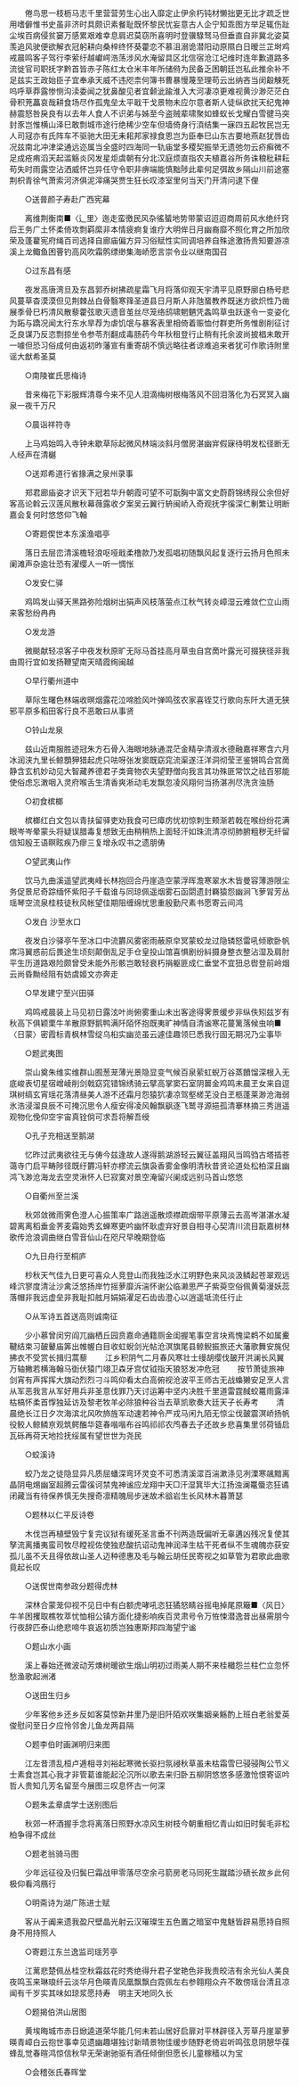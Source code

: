<!-- { "loadSidebar": true } -->
　　倦鸟思一枝枥马志千里营营劳生心出入靡定止伊余朽钝材懒拙更无比才疏乏世用嗜僻惟书史虽非济时具颇识素餐耻既怀黎民忧妄意古人企宁知乖图方举足辄伤趾尘埃百病侵贫窭万感累艰难幸息肩迟莫窃所喜明时登骥騄驽马但垂直自非冀北姿莫羡追风驶便欲解衣冠躬耕向桑梓终怀葵藿恋不慕沮溺诡潜阳动原隰白日暧兰芷埘鸡戒晨鸣客子驾行李萦纡越巘崿浩荡涉风水淹留具区北信宿沧江圮维时连年歉道路多流徙官司职抚字黔首皆赤子陈红太仓米丰年所储偫为民备乏困朝廷岂私此推余补不足兹实王政始臣子宜奉承天威不违咫柰何簿书曹暴慢蔑至理苟云出纳吝当闵觳觫死呜呼草莽露惨恻沟渎委闻之犹鼻酸见者宜颡泚踰淮入大河凄凉更难视黄沙渺茫茫白骨积茺藟哀哉耕食场尽作孤鬼垒太平戢干戈景物未应尔意者斯人徒纵欲扰天纪鬼神赫震怒咎戾良有以去年人食人不识弟与姊至今盗贼辈啸聚如蜂蚁长戈耀白雪徤马突封豕岂惟横山泽巳敢剽城市途行绝稀少空车但墙倚身行湏结集一寐四五起牧民岂无人司冦亦有氏阵车不驱驰大田无耒耜邦家禄食恩岂为臣奉巳山东古要地燕赵犹唇齿况兹南北冲津梁通远迩属当全盛时四海同一轨庙堂多稷契振举无遗弛勿云疥癣微不足成疮痏滔天起滥觞炎冈发星炬虞朝有分北汉庭烦直指农夫植嘉谷所务诛稂秕耕耘苟失时雨露空沾洒威怀岂异任守令职非痹端能慎黜陟此辈何足弭故乡隔山川前途塞荆枳青徐气萧索河济俱泥滓痛哭贾生狂长叹漆室里何当天门开清问逮下俚 

　　○送普颜子寿赴广西宪幕 

　　离维荆衡南■〈辶里〉迤走蛮徼民风杂徭蜑地势带蒙诏迢迢商周前风水绝纤窍后王务广土怀柔倚攻剽羁縻非本情疲痾复谁疗大明侔日月幽裔靡不照化育之所加欣荣及蓬藋宪府绳百司选择自廊庙偏方异习俗赋性实同调培养自殊途激扬贵知要游凉溪上龙鲰鱼困罾钓高风吹霜鹘缥缈集海峤愿言崇令业以继南国召 

　　○过东昌有感 

　　夜发高唐湾旦及东昌郭乔树拂疏星霜飞月将落仰观天宇清平见原野廓白杨号悲风蔓草杳漠漠但见荆棘丛白骨翳寒箨圣道县日月斯人非虺蝁教养既迷方欲炽性乃凿展季骨巳朽清风散藜藿弦歌灭遗音茧丝尽笼络鸱啸魍魉凭螽鸣草虫跃遂令一变姿化为跖与蹻况闻太行东水旱荐为虐饥氓与暴客表里相倚着赈恤付群吏所务惟剧削征讨乏良谋乃反恣剽掠坐令参苓剂翻成毒肠药今年秋租登行止稍有托余波尚披椙未敢开一噱但恐习俗成何由返初昨藩宣有重寄胡不慎远略往者谅难追来者犹可作歌诗附里谣大猷希圣莫 

　　○南陵崔氏思梅诗 

　　昔来梅花下彩服辉清尊今来不见人泪滴梅树根梅落风不回泪落化为石冥冥入幽泉一夜千万尺 

　　○晨诣祥符寺 

　　上马鸡始鸣入寺钟未歇草际起微风林端淡斜月僧房湛幽宑假寐待明发松径断无人经声在清樾 

　　○送郑希道行省掾满之泉州录事 

　　郑君廊庙姿才识天下冠若华升朝霞可望不可翫胸中富文史蔚蔚锦绣叚公余但好客高论斡云汉莲风散秋幕薇露收夕案吴云翼行辀闽峤入奇观抚字徯深仁剸繁让明断嘉会复何时悠悠仰飞翰 

　　○寄题偰世本东溪渔唱亭 

　　落日去层峦清溪檐轻浪呕哑戢柔橹款乃发孤唱初随飘风起复逐行云扬月色照未阑滩声杂逾壮恐有濯缨人一听一惆怅 

　　○发安仁驿 

　　鸡鸣发山驿天黑路弥险烟树出狷声风枝落萤点江秋气转炎嶂湿云难敛伫立山雨来客愁纷冉冉 

　　○发龙游 

　　微颷献轻凉客子中夜发秋原旷无际马首挂高月草虫自宫啇叶露光可掇狭径非我由周行宜如发扬鞭望南天晴霞绚闽越 

　　○早行衢州道中 

　　草际生曙色林端收暝烟露花泣啼脸风叶弹鸣弦农家喜铚艾行歌向东阡大道无狭邪平原多稻田客行良不恶敢曰从事贤 

　　○铃山龙泉 

　　兹山近南服胜迹冠朱方石骨入海眼地脉通混茫金精孕清淑水德融嘉祥寒含六月冰润浃九里长鲸顋狎猎起虎只呿呀张发窦既窈窕流渠遂汪洋洞彻莹玊鉴锵鸣合宫啇静含玄机妙动见大智藏养德君子类膏物农夫望野僧向我言其功殊匪常饮之祛百邪能使俗虑忘潄咽入灵府喉舌生清香爽淅动毛发飘忽凌风翔何当扬湛冽尽洗贪浊肠 

　　○初食槟榔 

　　槟榔红白文包以青扶留驿吏劝我食可巳瘴疠忧初惊刺生颊渐若戟在喉纷纷花满眼岑岑晕蒙头将疑误腊毒复想致无由稍稍热上面轻汗如珠流清凉彻肺腑粗秽无纤留信知殷王语瞑眩疾乃瘳三复增永叹书之遗朋俦 

　　○望武夷山作 

　　饮马九曲溪遥望武夷峰长林抱回合丹崖造空蒙浮晖澹寒翠水木皆曼容薄游限尘务促景尼奇踪缅怀紫阳子千载谁与同琼佩遥烟雾石函閟遗封羇猿怨幽涧飞萝冐芳丛瑶琴空流泉桂枝徒秋风帐望佳期阻缠绵忧思重殷勤尺素书愿寄云间鸿 

　　○发白 沙至水口 

　　夜发白沙驿亭午至冰口中流欝风雾密雨蔽原皁冥蒙蛟龙过隐辚怒雷吼倾歌卧帆席冯翼惑前后畏途生顷刻颠倒乱足手仓皇投山馆喜惧剧纷紏摄身整衣整沾湿及肩肘平生历道路艰险颇曾受未能外形骸岂敢轻衰朽捐躯匪成仁垂堂不宜狃总辔登前岭烟云尚昏黝经阻有妨虞姬文亦奔走 

　　○早发建宁至兴田驿 

　　鸡鸣戒晨装上马见初日露泫叶尚俯雾重山未出客途得霁景缓步非纵佚矧兹岁有秋高下俱颖栗牛羊散原野鹅鸭满阡陌怀抱既夷旷神情自清谧寒花蔓篱落候虫响■〈日蒙〉密霞标青枫林雪绽乌桕实幽览虽云遽佳趣领巳悉我行固无期况乃尘事毕 

　　○题武夷图 

　　崇山奠朱维实维群山囿葱茏薄光景隐显变气候百泉萦虹蜺万谷蒸饙馏深根入无底峻表切星宿嶒崚削剑戟窈窕错锦绣骑云擘高掌窦石室阴嘼金鸡鸣未晨玊女来自逗琪树缟玄宵瑶花落清昼美人游不还霜月怨猿狖凄凉驾壑槎芜没白玊柩蓬莱渺沧海弱氷浩浸溜良辰不可掩沉思令人瘦安得凌风翰飘飖逐飞鹫寻源挹孤清搴林摘三秀逍遥观物化俛仰空宇宙真铨倘可求吾将解吾绶 

　　○孔子充相送至鹅湖 

　　忆昨过武夷欲往无与俦今兹逢故人遂得鹅湖游轻云翼征盖翔风当鸣驺古塔插苍蔼寺门启平畴陟径既纡欝冯轩亦樛流云旗袅香雾金像明清秋昔贤论道处松柏深且幽鸿飞渺沧海龙去空灵湫怀人巳寂寞对景空淹留兴阑成远别马首山悠悠 

　　○自衢州至兰溪 

　　秋郊敛微雨霁色澄人心振策率广路逍遥散烦襟疏烟带平原薄云去高岑湛湛水凝碧离离稻垂金荠麦霜始秀玄蝉寒更吟幽怀耿虚宑好景自相寻心契清川流目翫嘉树林歌传沧浪调曲继白雪音仙山在咫尺早晚期登临 

　　○九日舟行至桐庐 

　　杪秋天气佳九日更可喜众人竞登山而我独泛水江明野色来风淡汲鳞起苍翠观远峰泬寥度清沚沙禽泛悠扬岸竹摇萝靡泝湍怀谢公临濑思严子紫萸空俗佩黄菊漫妖蕊落帽非我远虚垒非我耻扣舷月娟娟濯足石齿齿澄心以逍遥坻流任行止 

　　○从军诗五首送高则诚南征 

　　少小慕曾闵穷阎兀幽栖丘园贲嘉命通籍厕金闺握笔事空言块焉愧梁鹈不如属櫜鞬结束习皷鼙庙筭出帷幄白目收虹蜺剑光帖沧溟旗尾县鲸鲵振旅还大藩歌舞安旄倪拂衣不受赏长揖归蒿藜 
　　江乡积阴气二月春风寒壮士缦胡缨伐皷开洪澜长风翼万轴撇若横海翰马衘伏猿门翊卫森牙宫仗钺指天狼怒发冲危冠 
　　按节萧徒旅神剑宵有声挥挥大旗动烈烈刁斗鸣仰看太白高俯视沧波平王师古无战蟂獭安足烹人言从军恶我言从军好用兵非圣意伐罪乃天讨运筹中坚内决胜千里道雷霆馘蛟鼍雨露泽枯槁怀柔首惸独延访及黎老牧羊必除狼种谷当去草凯歌奏大廷天子长寿考 
　　清晨绝长江日夕次海滨北风吹斾旌军动速若神令严戎马闲九陌无惊尘伐皷震溟峤扬帆役鲛人鲸鳞亰观筑鳄醢华筵春喈喈布谷鸣祁祁农鸤春去子还故乡悲喜集里邻荷锸启瓦砾再荷天地捡抚绥属有望世世为尧民 

　　○蛟溪诗 

　　蛟乃龙之徒隐显异凡质屈蟠深弯环灵变不可悉清溪潀百湍漱涤见冽溧寒飊黯离晶阴电焬幽室超腾云雷徯诃禁鬼神谧应龙翔中天□汗湿箕毕大江扬浊澜鼍蜃恣狂谲闭藏当有待保养慎无失搜奇凛精魄局步迷故术谽岩生长风林木暮萧瑟 

　　○题林以仁平反诗卷 

　　木伐岂再植壁毁宁复完议狱有缓死圣言垂不刊两造既偏听无辜遘凶残况复使其孥流离播夷蛮司牧尽瞠视佐使独悲酸抗诏动鬼神润泽生枯干死者纵不生魂魄亦获安孤儿虽不夭且得依故山圣人迈种德惠及毛与翰云胡任民寄视之如草管为君歌此曲歌竟起长叹 

　　○送偰世南参政分题得虎林 

　　深林合蒙茏仰视不见日中有白额虎哮吼恣狂獝怒睛谷摇电掉尾原簸■〈风日〉牛羊困攫取樵牧萃忧恤相公镇方面化捷影响疾百灵肃号令万恠悚潜逸昔出昼需朋今行夜辞匹泰山绝悲啼牛哀返初质岂独惠斯邦四海望宁谧 

　　○题山水小画 

　　溪上春始还微波动芳燠树暖欲生烟山明初过雨美人期不来桂檝怨兰柱伫立忽怀愁渔歌起洲渚 

　　○送田生归乡 

　　少年客他乡还乡反如客莫惊新井里乃是旧阡陌欢咲集姻亲觞酌上班白老翁爱英俊慰问至日夕应怜邻舍儿鱼龙两县隔 

　　○题李伯时画渊明归来图 

　　江左昔溃乱桓卢逓相寻刘裕起寒微长驱扫氛祲秋草虽未枯霜雪巳骎骎陶公节义士素食岂其心我才非管葛谁能起沦沉所以歌去来归卧五柳阴悠悠多感激怆恨寄讴吟哲人贵知几芳名留至今展图三叹息怀古一何深 

　　○题朱孟章虞学士送别图后 

　　秋郊一杯酒握手念将离落日照野水凉风生树枝今朝重相忆青山如旧时鬓毛非松柏争得不成丝 

　　○题老翁骑马图 

　　少年远征役及归鬓巳霜战甲零落尽空余弓箭房老马同死生蹴踏沙碛长故乡此何极仰看鸿鴈行 

　　○明斋诗为湖广陈进士赋 

　　客从于阗来遗我盈尺壁晶光射云汉璀璨生五色置之暗室中鬼魅皆辟易愿持自照身不用持照人 

　　○寄题江东兰逸监司瑶芳亭 

　　江蓠悲楚佩丛桂空秋霜兹花时秀绝得升君子堂艳色非我贵皎洁有余光仙人美良夜鸣玉来琳琅纤云淡华月色暎青凤凰飘飘白霓佩左右参翱翔众卉不敢傍瑶台清且凉闻有千岁实其味如琼浆愿持寿　明主天地同久长 

　　○题揭伯洪山居图 

　　黄埃晦城市赤日焮逵道荣华能几何未若山居好启扉对平林辟径入芳草丹崖翠萝暎青嶂白云抱世事幸见遗幽趣堪独讨新晴景物佳缓步随野老倚岩听鸣弦息阴憩华葆蜂乱觉春暄鸿惊信秋早无荣谢驰驱有酒任倾倒但愿长儿童稼穑以为宝 

　　○会稽张氏春晖堂 


